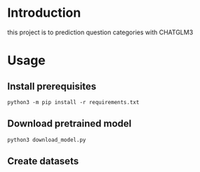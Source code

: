 # Introduction

this project is to prediction question categories with CHATGLM3

# Usage

## Install prerequisites

```shell
python3 -m pip install -r requirements.txt
```

## Download pretrained model

```shell
python3 download_model.py
```

## Create datasets

